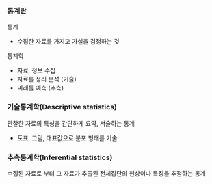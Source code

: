### 통계란

통계
- 수집한 자료를 가지고 가설을 검정하는 것

통계학
- 자료, 정보 수집
- 자료를 정리 분석 (기술)
- 미래를 예측 (추측)


### 기술통계학(Descriptive statistics)
관찰한 자료의 특성을 간단하게 요약, 서술하는 통계

- 도표, 그림, 대표값으로 분포 형태를 기술


### 추측통계학(Inferential statistics)
수집된 자료로 부터 그 자료가 추출된 전체집단의 현상이나 특징을 추정하는 통계

